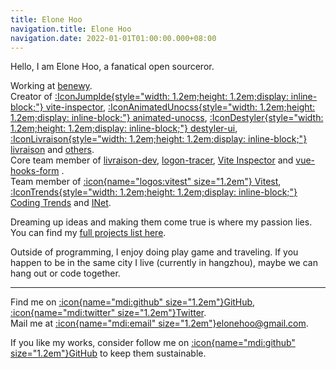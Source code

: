 ```yaml
---
title: Elone Hoo
navigation.title: Elone Hoo
navigation.date: 2022-01-01T01:00:00.000+08:00
---
```


Hello, I am Elone Hoo, a fanatical open sourceror.

Working at [benewy](https://github.com/benewy).<br>
Creator of [:IconJumpIde{style="width: 1.2em;height: 1.2em;display: inline-block;"} vite-inspector](https://github.com/vite-inspector/vite-inspector), [:IconAnimatedUnocss{style="width: 1.2em;height: 1.2em;display: inline-block;"} animated-unocss](https://github.com/conver-unocss/animated-unocss), [:IconDestyler{style="width: 1.2em;height: 1.2em;display: inline-block;"} destyler-ui](https://github.com/destyler/destyler), [:IconLivraison{style="width: 1.2em;height: 1.2em;display: inline-block;"} livraison](https://github.com/livraison-dev/app) and [others](/projects).<br>
Core team member of [livraison-dev](https://github.com/livraison-dev), [logon-tracer](https://github.com/logon-tracer), [Vite Inspector](https://github.com/vite-inspector) and [vue-hooks-form](https://github.com/vue-hooks-form) .<br>
Team member of [:icon{name="logos:vitest" size="1.2em"} Vitest](https://github.com/vitest-dev), [:IconTrends{style="width: 1.2em;height: 1.2em;display: inline-block;"} Coding Trends](https://github.com/trends-dev) and [INet](https://github.com/hzpt-inet-club).

Dreaming up ideas and making them come true is where my passion lies. You can find my [full projects list here](/projects).

Outside of programming, I enjoy doing play game and traveling. If you happen to be in the same city I live (currently in hangzhou), maybe we can hang out or code together.

***

Find me on [:icon{name="mdi:github" size="1.2em"}GitHub](https://github.com/elonehoo), [:icon{name="mdi:twitter" size="1.2em"}Twitter](https://www.twitter.com/elonehoo).<br>
Mail me at [:icon{name="mdi:email" size="1.2em"}elonehoo@gmail.com](mailto:elonehoo@gmail.com).<br>

If you like my works, consider follow me on [:icon{name="mdi:github" size="1.2em"}GitHub](https://github.com/elonehoo) to keep them sustainable.

